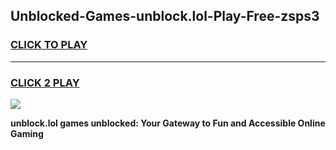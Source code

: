
## Unblocked-Games-unblock.lol-Play-Free-zsps3
<h3>
<a href="https://premium76.site?title=unblock.lol&ref=20M">CLICK TO PLAY</a></h3>
<hr>

<h3>
<a href="https://premium76.site?title=unblock.lol&ref=20M">CLICK 2 PLAY</a>
  
</h3>

<a href="https://premium76.site?title=unblock.lol&ref=19M"><img src="https://clearcache.store/games.png"></a>


**unblock.lol games unblocked: Your Gateway to Fun and Accessible Online Gaming**
